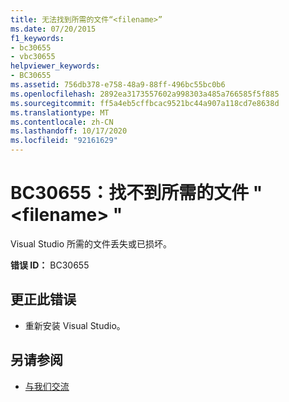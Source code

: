 ```yaml
---
title: 无法找到所需的文件“<filename>”
ms.date: 07/20/2015
f1_keywords:
- bc30655
- vbc30655
helpviewer_keywords:
- BC30655
ms.assetid: 756db378-e758-48a9-88ff-496bc55bc0b6
ms.openlocfilehash: 2892ea3173557602a998303a485a766585f5f885
ms.sourcegitcommit: ff5a4eb5cffbcac9521bc44a907a118cd7e8638d
ms.translationtype: MT
ms.contentlocale: zh-CN
ms.lasthandoff: 10/17/2020
ms.locfileid: "92161629"
---
```

# <a name="bc30655-unable-to-find-required-file-filename"></a>BC30655：找不到所需的文件 " \<filename> "

Visual Studio 所需的文件丢失或已损坏。

 **错误 ID：** BC30655

## <a name="to-correct-this-error"></a>更正此错误

- 重新安装 Visual Studio。

## <a name="see-also"></a>另请参阅

- [与我们交流](/visualstudio/ide/feedback-options)
